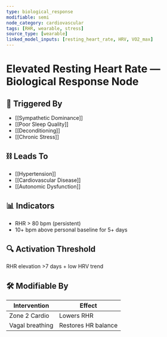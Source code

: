 ```yaml
---
type: biological_response
modifiable: semi
node_category: cardiovascular
tags: [RHR, wearable, stress]
source_type: [wearable]
linked_model_inputs: [resting_heart_rate, HRV, VO2_max]
---
```


# Elevated Resting Heart Rate — Biological Response Node

## 🔁 Triggered By
- [[Sympathetic Dominance]]
- [[Poor Sleep Quality]]
- [[Deconditioning]]
- [[Chronic Stress]]

## ⛓ Leads To
- [[Hypertension]]
- [[Cardiovascular Disease]]
- [[Autonomic Dysfunction]]

## 📊 Indicators
- RHR > 80 bpm (persistent)
- 10+ bpm above personal baseline for 5+ days

## 🔍 Activation Threshold
RHR elevation >7 days + low HRV trend

## 🛠 Modifiable By
| Intervention        | Effect                 |
|---------------------|------------------------|
| Zone 2 Cardio       | Lowers RHR             |
| Vagal breathing     | Restores HR balance    |
